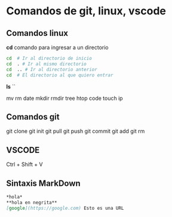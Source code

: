 # Comandos de git, linux, vscode
## Comandos linux

**cd** comando para ingresar a un directorio
```bash
cd  # Ir al directorio de inicio
cd  . # Ir al mismo directorio
cd  .. # Ir al directorio anterior
cd  # El directorio al que quiero entrar

```


**ls** ``

mv
rm
date
mkdir
rmdir
tree
htop
code
touch
ip

## Comandos git
git clone
git init
git pull
git push
git commit
git add
git rm

## VSCODE

Ctrl + Shift + V


## Sintaxis MarkDown
```markdown
*hola*
**hola en negrita**
[google](https://google.com) Esto es una URL

```